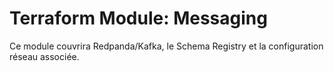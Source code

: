 # Terraform Module: Messaging

Ce module couvrira Redpanda/Kafka, le Schema Registry et la configuration réseau associée.
